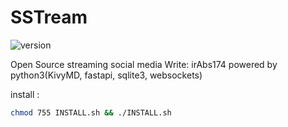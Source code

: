 # SSTream
 ![version](https://img.shields.io/badge/version-1.0.1-blue.svg)

 Open Source streaming social media
 Write: irAbs174
 powered by python3(KivyMD, fastapi, sqlite3, websockets) 

install :
``` bash
chmod 755 INSTALL.sh && ./INSTALL.sh
```